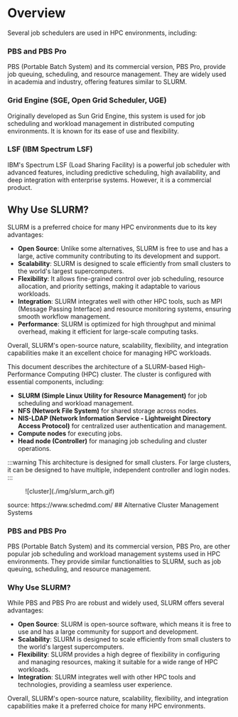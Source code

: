 # Overview

Several job schedulers are used in HPC environments, including:

### PBS and PBS Pro

PBS (Portable Batch System) and its commercial version, PBS Pro, provide job queuing, scheduling, and resource management. They are widely used in academia and industry, offering features similar to SLURM.

### Grid Engine (SGE, Open Grid Scheduler, UGE)

Originally developed as Sun Grid Engine, this system is used for job scheduling and workload management in distributed computing environments. It is known for its ease of use and flexibility.

### LSF (IBM Spectrum LSF)

IBM's Spectrum LSF (Load Sharing Facility) is a powerful job scheduler with advanced features, including predictive scheduling, high availability, and deep integration with enterprise systems. However, it is a commercial product.

## Why Use SLURM?

SLURM is a preferred choice for many HPC environments due to its key advantages:

- **Open Source**: Unlike some alternatives, SLURM is free to use and has a large, active community contributing to its development and support.
- **Scalability**: SLURM is designed to scale efficiently from small clusters to the world's largest supercomputers.
- **Flexibility**: It allows fine-grained control over job scheduling, resource allocation, and priority settings, making it adaptable to various workloads.
- **Integration**: SLURM integrates well with other HPC tools, such as MPI (Message Passing Interface) and resource monitoring systems, ensuring smooth workflow management.
- **Performance**: SLURM is optimized for high throughput and minimal overhead, making it efficient for large-scale computing tasks.

Overall, SLURM's open-source nature, scalability, flexibility, and integration capabilities make it an excellent choice for managing HPC workloads.

This document describes the architecture of a SLURM-based High-Performance Computing (HPC) cluster. The cluster is configured with essential components, including:

- **SLURM (Simple Linux Utility for Resource Management)** for job scheduling and workload management.
- **NFS (Network File System)** for shared storage across nodes.
- **NIS-LDAP (Network Information Service - Lightweight Directory Access Protocol)** for centralized user authentication and management.
- **Compute nodes** for executing jobs.
- **Head node (Controller)** for managing job scheduling and cluster operations.

:::warning
This architecture is designed for small clusters. For large clusters, it can be designed to have multiple, independent controller and login nodes.
:::

<figure markdown="span">
    ![cluster](./img/slurm_arch.gif)
</figure>
source: https://www.schedmd.com/
## Alternative Cluster Management Systems

### PBS and PBS Pro

PBS (Portable Batch System) and its commercial version, PBS Pro, are other popular job scheduling and workload management systems used in HPC environments. They provide similar functionalities to SLURM, such as job queuing, scheduling, and resource management.

### Why Use SLURM?

While PBS and PBS Pro are robust and widely used, SLURM offers several advantages:

- **Open Source**: SLURM is open-source software, which means it is free to use and has a large community for support and development.
- **Scalability**: SLURM is designed to scale efficiently from small clusters to the world's largest supercomputers.
- **Flexibility**: SLURM provides a high degree of flexibility in configuring and managing resources, making it suitable for a wide range of HPC workloads.
- **Integration**: SLURM integrates well with other HPC tools and technologies, providing a seamless user experience.

Overall, SLURM's open-source nature, scalability, flexibility, and integration capabilities make it a preferred choice for many HPC environments.
